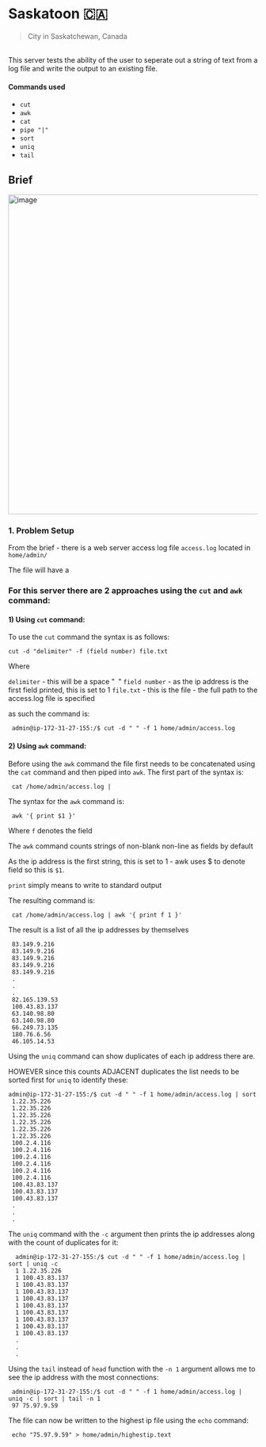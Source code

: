 # Saskatoon 🇨🇦
> City in Saskatchewan, Canada
<br>
This server tests the ability of the user to seperate out a string of text from a log file and write the output to an existing file.

#### Commands used
* `cut`
* `awk`
* `cat`
* `pipe "|"`
* `sort`
* `uniq`
* `tail`


## Brief

<img width="1742" height="645" alt="image" src="https://github.com/user-attachments/assets/bb7f51c7-0bd1-4501-bafb-22b3c0e2abf1" />

### 1. Problem Setup

From the brief - there is a web server access log file `access.log` located in `home/admin/`

The file will have a 

### For this server there are 2 approaches using the `cut` and `awk` command:  

#### 1) Using `cut` command:

To use the `cut` command the syntax is as follows:

```
cut -d "delimiter" -f (field number) file.txt
```

Where

`delimiter` - this will be a space "` `"
`field number` - as the ip address is the first field printed, this is set to 1
`file.txt` - this is the file - the full path to the access.log file is specified

as such the command is:

     admin@ip-172-31-27-155:/$ cut -d " " -f 1 home/admin/access.log

  
#### 2) Using `awk` command:

Before using the `awk` command the file first needs to be concatenated using the `cat` command and then piped into `awk`. The first part of the syntax is:

     cat /home/admin/access.log | 

The syntax for the `awk` command is:

     awk '{ print $1 }'

Where `f` denotes the field

The `awk` command counts strings of non-blank non-line as fields by default

As the ip address is the first string, this is set to 1 - awk uses $ to denote field so this is `$1`.

`print` simply means to write to standard output


The resulting command is:

     cat /home/admin/access.log | awk '{ print f 1 }'

The result is a list of all the ip addresses by themselves

     83.149.9.216
     83.149.9.216
     83.149.9.216
     83.149.9.216
     83.149.9.216
     .
     .
     .
     82.165.139.53
     100.43.83.137
     63.140.98.80
     63.140.98.80
     66.249.73.135
     180.76.6.56
     46.105.14.53

Using the `uniq` command can show duplicates of each ip address there are.

HOWEVER since this counts ADJACENT duplicates the list needs to be sorted first for `uniq` to identify these:

    admin@ip-172-31-27-155:/$ cut -d " " -f 1 home/admin/access.log | sort
     1.22.35.226
     1.22.35.226
     1.22.35.226
     1.22.35.226
     1.22.35.226
     1.22.35.226
     100.2.4.116
     100.2.4.116
     100.2.4.116
     100.2.4.116
     100.2.4.116
     100.2.4.116
     100.43.83.137
     100.43.83.137
     100.43.83.137
     .
     .
     .

The `uniq` command with the `-c` argument then prints the ip addresses along with the count of duplicates for it:

      admin@ip-172-31-27-155:/$ cut -d " " -f 1 home/admin/access.log | sort | uniq -c
      1 1.22.35.226
      1 100.43.83.137
      1 100.43.83.137
      1 100.43.83.137
      1 100.43.83.137
      1 100.43.83.137
      1 100.43.83.137
      1 100.43.83.137
      1 100.43.83.137
      1 100.43.83.137
      .
      .
      .

Using the `tail` instead of `head` function with the `-n 1` argument allows me to see the ip address with the most connections:

     admin@ip-172-31-27-155:/$ cut -d " " -f 1 home/admin/access.log | uniq -c | sort | tail -n 1
     97 75.97.9.59

The file can now be written to the highest ip file using the `echo` command:

     echo "75.97.9.59" > home/admin/highestip.text

     
